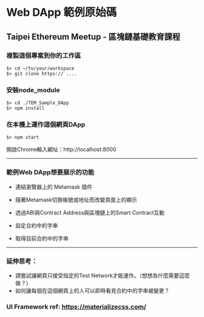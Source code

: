 # Web DApp 範例原始碼
## Taipei Ethereum Meetup - 區塊鏈基礎教育課程

### 複製這個專案到你的工作區
```shell
$> cd ~/to/your/workspace
$> git clone https:// ....
```

### 安裝node_module
```shell
$> cd ./TEM_Sample_DApp
$> npm install
```

### 在本機上運作這個網頁DApp
```shell
$> npm start
```
開啟Chrome輸入網址：http://localhost:8000

---

### 範例Web DApp想要展示的功能

- 連結瀏覽器上的 Metamask 插件

- 隨著Metamask切換帳號或地址而改變頁面上的顯示

- 透過ABI與Contract Address與區塊鏈上的Smart Contract互動

- 設定合約中的字串

- 取得目前合約中的字串

---

### 延伸思考： 
- 請嘗試讓網頁只接受指定的Test Network才能運作。（想想為什麼需要這麼做？）
- 如何讓每個在這個網頁上的人可以即時看見合約中的字串被變更？

### UI Framework ref: https://materializecss.com/ 